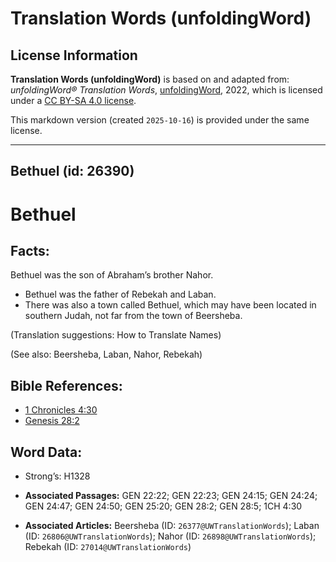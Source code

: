 # Translation Words (unfoldingWord)

## License Information

**Translation Words (unfoldingWord)** is based on and adapted from: _unfoldingWord® Translation Words_, [unfoldingWord](https://unfoldingword.org/utw), 2022, which is licensed under a [CC BY-SA 4.0 license](https://creativecommons.org/licenses/by-sa/4.0/legalcode.en).

This markdown version (created `2025-10-16`) is provided under the same license.



--------------------------------

## Bethuel (id: 26390)

Bethuel
=======

Facts:
------

Bethuel was the son of Abraham’s brother Nahor.

* Bethuel was the father of Rebekah and Laban.
* There was also a town called Bethuel, which may have been located in southern Judah, not far from the town of Beersheba.

(Translation suggestions: How to Translate Names)

(See also: Beersheba, Laban, Nahor, Rebekah)

Bible References:
-----------------

* [1 Chronicles 4:30](https://ref.ly/1Chr4:30)
* [Genesis 28:2](https://ref.ly/Gen28:2)

Word Data:
----------

* Strong’s: H1328

* **Associated Passages:** GEN 22:22; GEN 22:23; GEN 24:15; GEN 24:24; GEN 24:47; GEN 24:50; GEN 25:20; GEN 28:2; GEN 28:5; 1CH 4:30
* **Associated Articles:** Beersheba (ID: `26377@UWTranslationWords`); Laban (ID: `26806@UWTranslationWords`); Nahor (ID: `26898@UWTranslationWords`); Rebekah (ID: `27014@UWTranslationWords`)


